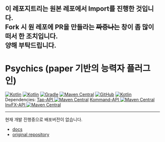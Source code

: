 이 레포지트리는 원본 레포에서 Import를 진행한 것입니다.   
Fork 시 원 레포에 PR을 만들라는 ~~짜증나는~~ 창이 좀 많이 떠서 한 조치입니다.   
양해 부탁드립니다.
--

# Psychics (paper 기반의 능력자 플러그인)

[![Kotlin](https://img.shields.io/badge/java-17-ED8B00.svg?logo=java)](https://www.azul.com/)
[![Kotlin](https://img.shields.io/badge/kotlin-1.6.10-585DEF.svg?logo=kotlin)](http://kotlinlang.org)
[![Gradle](https://img.shields.io/badge/gradle-7.4.2-02303A.svg?logo=gradle)](https://gradle.org)
[![Maven Central](https://img.shields.io/maven-central/v/io.github.monun/psychics)](https://search.maven.org/artifact/io.github.monun/psychics)
[![GitHub](https://img.shields.io/github/license/monun/psychics)](https://www.gnu.org/licenses/gpl-3.0.html)
[![Kotlin](https://img.shields.io/badge/youtube-각별-red.svg?logo=youtube)](https://www.youtube.com/channel/UCDrAR1OWC2MD4s0JLetN0MA)   
Dependencies: [Tap-API ![Maven Central](https://img.shields.io/maven-central/v/io.github.monun/tap-api)](https://search.maven.org/artifact/io.github.monun/tap-api)
[Kommand-API ![Maven Central](https://img.shields.io/maven-central/v/io.github.monun/kommand-api)](https://search.maven/org/artifact/io.github.monun/kommand-api)
[InvFX-API ![Maven Central](https://img.shields.io/maven-central/v/io.github.monun/invfx-api)](https://search.maven.org/artifact/io.github.monun/invfx-api)

---



현재 개발 진행중으로 배포버전이 없습니다.

* [docs](https://monun.github.io/psychics/)
* [original repository](https://github.com/monun/psychics)

